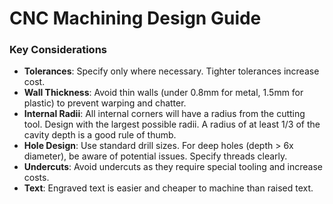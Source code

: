 # CNC Machining Design Guide

### Key Considerations

*   **Tolerances**: Specify only where necessary. Tighter tolerances increase cost.
*   **Wall Thickness**: Avoid thin walls (under 0.8mm for metal, 1.5mm for plastic) to prevent warping and chatter.
*   **Internal Radii**: All internal corners will have a radius from the cutting tool. Design with the largest possible radii. A radius of at least 1/3 of the cavity depth is a good rule of thumb.
*   **Hole Design**: Use standard drill sizes. For deep holes (depth > 6x diameter), be aware of potential issues. Specify threads clearly.
*   **Undercuts**: Avoid undercuts as they require special tooling and increase costs.
*   **Text**: Engraved text is easier and cheaper to machine than raised text.
